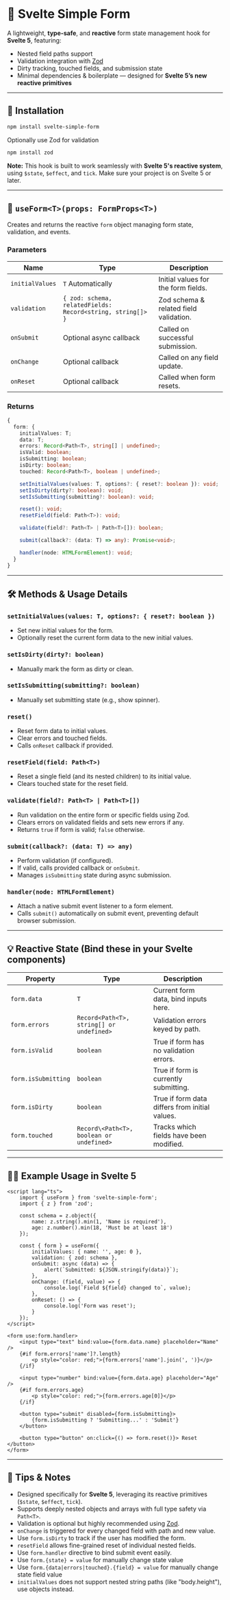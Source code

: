 # 📝 Svelte Simple Form

A lightweight, **type-safe**, and **reactive** form state management hook for **Svelte 5**, featuring:

- Nested field paths support
- Validation integration with [Zod](https://github.com/colinhacks/zod)
- Dirty tracking, touched fields, and submission state
- Minimal dependencies & boilerplate — designed for **Svelte 5’s new reactive primitives**

---

## 🚀 Installation

```bash
npm install svelte-simple-form
```

Optionally use Zod for validation

```bash
npm install zod
```

**Note:** This hook is built to work seamlessly with **Svelte 5's reactive system**, using `$state`, `$effect`, and `tick`. Make sure your project is on Svelte 5 or later.

---

## 🎯 `useForm<T>(props: FormProps<T>)`

Creates and returns the reactive `form` object managing form state, validation, and events.

### Parameters

| Name            | Type                                                       | Description                            |
| --------------- | ---------------------------------------------------------- | -------------------------------------- |
| `initialValues` | `T` Automatically                                          | Initial values for the form fields.    |
| `validation`    | `{ zod: schema, relatedFields: Record<string, string[]> }` | Zod schema & related field validation. |
| `onSubmit`      | Optional async callback                                    | Called on successful submission.       |
| `onChange`      | Optional callback                                          | Called on any field update.            |
| `onReset`       | Optional callback                                          | Called when form resets.               |

### Returns

```ts
{
  form: {
    initialValues: T;
    data: T;
    errors: Record<Path<T>, string[] | undefined>;
    isValid: boolean;
    isSubmitting: boolean;
    isDirty: boolean;
    touched: Record<Path<T>, boolean | undefined>;

    setInitialValues(values: T, options?: { reset?: boolean }): void;
    setIsDirty(dirty?: boolean): void;
    setIsSubmitting(submitting?: boolean): void;

    reset(): void;
    resetField(field: Path<T>): void;

    validate(field?: Path<T> | Path<T>[]): boolean;

    submit(callback?: (data: T) => any): Promise<void>;

    handler(node: HTMLFormElement): void;
  }
}
```

---

## 🛠️ Methods & Usage Details

### `setInitialValues(values: T, options?: { reset?: boolean })`

- Set new initial values for the form.
- Optionally reset the current form data to the new initial values.

### `setIsDirty(dirty?: boolean)`

- Manually mark the form as dirty or clean.

### `setIsSubmitting(submitting?: boolean)`

- Manually set submitting state (e.g., show spinner).

### `reset()`

- Reset form data to initial values.
- Clear errors and touched fields.
- Calls `onReset` callback if provided.

### `resetField(field: Path<T>)`

- Reset a single field (and its nested children) to its initial value.
- Clears touched state for the reset field.

### `validate(field?: Path<T> | Path<T>[])`

- Run validation on the entire form or specific fields using Zod.
- Clears errors on validated fields and sets new errors if any.
- Returns `true` if form is valid; `false` otherwise.

### `submit(callback?: (data: T) => any)`

- Perform validation (if configured).
- If valid, calls provided callback or `onSubmit`.
- Manages `isSubmitting` state during async submission.

### `handler(node: HTMLFormElement)`

- Attach a native submit event listener to a form element.
- Calls `submit()` automatically on submit event, preventing default browser submission.

---

## 💡 Reactive State (Bind these in your Svelte components)

| Property            | Type                                     | Description                                    |     |
| ------------------- | ---------------------------------------- | ---------------------------------------------- | --- |
| `form.data`         | `T`                                      | Current form data, bind inputs here.           |     |
| `form.errors`       | `Record<Path<T>, string[] or undefined>` | Validation errors keyed by path.               |
| `form.isValid`      | `boolean`                                | True if form has no validation errors.         |     |
| `form.isSubmitting` | `boolean`                                | True if form is currently submitting.          |     |
| `form.isDirty`      | `boolean`                                | True if form data differs from initial values. |     |
| `form.touched`      | `Record\<Path<T>, boolean or undefined>` | Tracks which fields have been modified.        |

---

## 🧑‍💻 Example Usage in Svelte 5

```svelte
<script lang="ts">
	import { useForm } from 'svelte-simple-form';
	import { z } from 'zod';

	const schema = z.object({
		name: z.string().min(1, 'Name is required'),
		age: z.number().min(18, 'Must be at least 18')
	});

	const { form } = useForm({
		initialValues: { name: '', age: 0 },
		validation: { zod: schema },
		onSubmit: async (data) => {
			alert(`Submitted: ${JSON.stringify(data)}`);
		},
		onChange: (field, value) => {
			console.log(`Field ${field} changed to`, value);
		},
		onReset: () => {
			console.log('Form was reset');
		}
	});
</script>

<form use:form.handler>
	<input type="text" bind:value={form.data.name} placeholder="Name" />
	{#if form.errors['name']?.length}
		<p style="color: red;">{form.errors['name'].join(', ')}</p>
	{/if}

	<input type="number" bind:value={form.data.age} placeholder="Age" />
	{#if form.errors.age}
		<p style="color: red;">{form.errors.age[0]}</p>
	{/if}

	<button type="submit" disabled={form.isSubmitting}>
		{form.isSubmitting ? 'Submitting...' : 'Submit'}
	</button>

	<button type="button" on:click={() => form.reset()}> Reset </button>
</form>
```

---

## 💬 Tips & Notes

- Designed specifically for **Svelte 5**, leveraging its reactive primitives (`$state`, `$effect`, `tick`).
- Supports deeply nested objects and arrays with full type safety via `Path<T>`.
- Validation is optional but highly recommended using [Zod](https://github.com/colinhacks/zod).
- `onChange` is triggered for every changed field with path and new value.
- Use `form.isDirty` to track if the user has modified the form.
- `resetField` allows fine-grained reset of individual nested fields.
- Use `form.handler` directive to bind submit event easily.
- Use `form.{state} = value` for manually change state value
- Use `form.{data|errors|touched}.{field} = value` for manually change state field value
- `initialValues` does not support nested string paths (like "body.height"), use objects instead.
